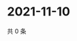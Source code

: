 # 2021-11-10

共 0 条

<!-- BEGIN WEIBO -->
<!-- 最后更新时间 Wed Nov 10 2021 17:14:53 GMT+0800 (China Standard Time) -->

<!-- END WEIBO -->
